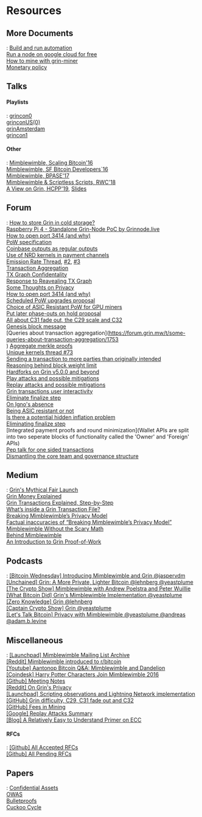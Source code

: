# Resources

## More Documents

:   [Build and run automation](extra-documents/build-run-automation.md) </br>
    [Run a node on google cloud for free](extra-documents/google-cloud-node.md) </br>
    [How to mine with grin-miner](extra-documents/how-to-mine.md) </br>
    [Monetary policy](extra-documents/monetary-policy.md) </br>


## Talks

#### Playlists

:   [grincon0](https://www.youtube.com/playlist?list=PLvgCPbagiHgqYdVUj-ylqhsXOifWrExiq) </br>
    [grinconUS(0)](https://www.youtube.com/playlist?list=PLvgCPbagiHgqOe0z_xgrIsGq-ayVZcNjy) </br>
    [grinAmsterdam](https://www.youtube.com/playlist?list=PLvgCPbagiHgpJXhrKAJu0Q-mbCVhpqgu7) </br>
    [grincon1](https://www.youtube.com/playlist?list=PLvgCPbagiHgrQa5KVt4XixK9t_NbfpkuP) </br>

#### Other

:   [Mimblewimble, Scaling Bitcoin'16](https://www.youtube.com/watch?v=8BLWUUPfh2Q&t=1h29m20s) </br>
    [Mimblewimble, SF Bitcoin Developers`16](https://www.youtube.com/watch?v=aHTRlbCaUyM&t=133s) </br>
    [Mimblewimble, BPASE'17](https://www.youtube.com/watch?v=XiUGu48JTd0&feature=youtu.be) </br>
    [Mimblewimble & Scriptless Scripts, RWC'18](https://www.youtube.com/watch?v=EN-JMlzr8Qw) </br>
    [A View on Grin, HCPP'19](https://www.youtube.com/watch?v=NShVKX6Ra7Y), [Slides](https://docs.google.com/presentation/d/1PbtPV8WwDcWdnqBZHUMU7Cgr0P98NzDnuRRt2y251nU/edit#slide=id.g1a9d89a04cc779b5_0) </br>

## Forum

:   [How to store Grin in cold storage?](https://forum.grin.mw/t/how-to-store-grin-in-cold-storage/5375) </br>
    [Raspberry Pi 4 - Standalone Grin-Node PoC by Grinnode.live](https://forum.grin.mw/t/raspberry-pi-4-standalone-grin-node-poc-by-grinnode-live/7796) </br>
    [How to open port 3414 (and why)](https://forum.grin.mw/t/how-to-open-port-3414-and-why/7825) </br>
    [PoW specification](https://forum.grin.mw/t/pow-specification/7963) </br>
    [Coinbase outputs as regular outputs](https://forum.grin.mw/t/coinbase-outputs-as-transaction-outputs/7441) </br>
    [Use of NRD kernels in payment channels](https://forum.grin.mw/t/use-of-nrd-kernels-in-grin-payment-channels/7298) </br>
    [Emission Rate Thread](https://forum.grin.mw/t/emission-rate-of-grin/171), [#2](https://forum.grin.mw/t/questioning-core-assumptions-on-our-emissions-model/1414), [#3](https://forum.grin.mw/t/question-for-statement-linear-emission-is-fair-for-late-adopters/6285) </br>
    [Transaction Aggregation](https://forum.grin.mw/t/grin-transaction-aggregation/418) </br>
    [TX Graph Confidentality](https://forum.grin.mw/t/tx-graph-confidentiality/1260) </br>
    [Response to Reavealing TX Graph](https://forum.grin.mw/t/my-full-response-to-the-blocks-questions/6566) </br>
    [Some Thoughts on Privacy](https://forum.grin.mw/t/some-thoughts-on-privacy/6581) </br>
    [How to open port 3414 (and why)](https://forum.grin.mw/t/how-to-open-port-3414-and-why/7825) </br>
    [Scheduled PoW upgrades proposal](https://forum.grin.mw/t/scheduled-pow-upgrades-proposal/820) </br>
    [Choice of ASIC Resistant PoW for GPU miners](https://forum.grin.mw/t/choice-of-asic-resistant-pow-for-gpu-miners/1017) </br>
    [Put later phase-outs on hold proposal](https://forum.grin.mw/t/grin-improvement-proposal-1-put-later-phase-outs-on-hold-and-rephrase-primary-pow-commitment/4653) </br>
    [All about C31 fade out, the C29 scale and C32](https://forum.grin.mw/t/all-about-c31-fade-out-the-c29-scale-and-c32/6914) </br>
    [Genesis block message](https://forum.grin.mw/t/genesis-block-message/250) </br>
    [Queries about transaction aggregation](https://forum.grin.mw/t/some-queries-about-transaction-aggregation/1753 </br>)
    [Aggregate merkle proofs](https://forum.grin.mw/t/aggregate-merkle-proofs/4948) </br>
    [Unique kernels thread #73](https://forum.grin.mw/t/unique-kernel-thread-73/7688/14) </br>
    [Sending a transaction to more parties than originally intended](https://forum.grin.mw/t/sending-a-transaction-to-more-different-parties-than-originally-intended/4985) </br>
    [Reasoning behind block weight limit](https://forum.grin.mw/t/reasoning-behind-block-weight-limit/6310) </br>
    [Hardforks on Grin v5.0.0 and beyond](https://forum.grin.mw/t/network-upgrades-hard-forks-on-grin-v5-0-0-and-beyond/7231) </br>
    [Play attacks and possible mitigations](https://forum.grin.mw/t/play-attacks-and-possible-mitigations/7527) </br>
    [Replay attacks and possible mitigations](https://forum.grin.mw/t/replay-attacks-and-possible-mitigations/7415) </br>
    [Grin transactions user interactivity](https://forum.grin.mw/t/grin-transactions-user-interactivity/7738) </br>
    [Eliminate finalize step](https://forum.grin.mw/t/eliminating-finalize-step/7621) </br>
    [On Igno's absence](https://forum.grin.mw/t/on-ignos-absence/5301) </br>
    [Being ASIC resistant or not](https://forum.grin.mw/t/being-asic-resistant-or-not/372) </br>
    [Is there a potential hidden inflation problem](https://forum.grin.mw/t/is-there-a-potential-hidden-inflation-problem-with-all-mw-coins/6400) </br>
    [Eliminating finalize step](https://forum.grin.mw/t/eliminating-finalize-step/7621) </br>
    [Integrated payment proofs and round minimization](Wallet APIs are split into two seperate blocks of functionality called the 'Owner' and 'Foreign' APIs) </br>
    [Pep talk for one sided transactions](https://forum.grin.mw/t/pep-talk-for-one-sided-transactions/7361) </br>
    [Dismantling the core team and governance structure](https://forum.grin.mw/t/dismantling-the-core-team-and-governance-structure/7801) </br>

## Medium

:   [Grin's Mythical Fair Launch](https://www.coindesk.com/coders-harry-potter-bitcoin-mimblewimble) </br>
    [Grin Money Explained](https://medium.com/@CryptoProfG/grin-money-explained-4-exploring-grins-monetary-model-e48b1761653) </br>
    [Grin Transactions Explained, Step-by-Step](https://medium.com/@brandonarvanaghi/grin-transactions-explained-step-by-step-fdceb905a853) </br>
    [What’s inside a Grin Transaction File?](https://medium.com/@brandonarvanaghi/whats-inside-a-grin-transaction-file-f062a0dcbf99) </br>
    [Breaking Mimblewimble’s Privacy Model](https://medium.com/dragonfly-research/breaking-mimblewimble-privacy-model-84bcd67bfe52) </br>
    [Factual inaccuracies of “Breaking Mimblewimble’s Privacy Model”](https://medium.com/grin-mimblewimble/factual-inaccuracies-of-breaking-mimblewimbles-privacy-model-8063371839b9) </br>
    [Mimblewimble Without the Scary Math](https://blog.qtum.org/mimblewimble-without-scary-math-e894cb841b98) </br>
    [Behind Mimblewimble](https://medium.com/scalar-capital/behind-mimblewimble-cd9da78a00e9) </br>
    [An Introduction to Grin Proof-of-Work](https://medium.com/blockcypher-blog/an-introduction-to-grin-proof-of-work-103aaa9f66ce) </br>


## Podcasts

:   [[Bitcoin Wednesday] Introducing Mimblewimble and Grin @jaspervdm](https://www.youtube.com/watch?v=mzHswLujMYc) </br>
    [[Unchained] Grin: A More Private, Lighter Bitcoin @lehnberg @yeastplume](https://unchainedpodcast.com/grin-a-more-private-lighter-bitcoin/) </br>
    [[The Crypto Show] Mimblewimble with Andrew Poelstra and Peter Wuillie](https://soundcloud.com/heryptohow/mimblewimble-andrew-poelstra-peter-wuille-brian-deery-and-chris-odom) </br>
    [[What Bitcoin Did] Grin's Mimblewimble Implementation @yeastplume](https://www.whatbitcoindid.com/podcast/grins-michael-cordner-aka-yeastplume-on-implementing-mimblewimble) </br>
    [[Zero Knowledge] Grin @lehnberg](https://fireside.fm/s/3yp1oIzN+6BedPBky) </br>
    [[Captain Crypto Show] Grin @yeastplume](https://www.youtube.com/watch?v=nwi9pMqUBQI) </br>
    [[Let's Talk Bitcoin] Privacy with Mimblewimble @yeastplume @andreas @adam.b.levine](https://letstalkbitcoin.com/blog/post/lets-talk-bitcoin-356-privacy-on-the-blockchain-with-mimblewimble)

## Miscellaneous

:   [[Launchpad] Mimblewimble Mailing List Archive](https://lists.launchpad.net/mimblewimble/) </br>
    [[Reddit] Mimblewimble introduced to r/bitcoin](https://www.reddit.com/r/Bitcoin/comments/4vub3y/mimblewimble_noninteractive_coinjoin_and_better/) </br>
    [[Youtube] Aantonop Bitcoin Q&A: Mimblewimble and Dandelion](https://www.youtube.com/watch?v=LjDJGTpK_lE) </br>
    [[Coindesk] Harry Potter Characters Join Mimblewimble 2016](https://www.coindesk.com/coders-harry-potter-bitcoin-mimblewimble) </br>
    [[Github] Meeting Notes](https://github.com/mimblewimble/grin-pm#2020) </br>
    [[Reddit] On Grin's Privacy](https://www.reddit.com/r/grincoin/comments/g43fhe/is_there_any_progress_on_reducing_linkability_of/fnv7lfh/) </br>
    [[Launchpad] Scripting observations and Lightning Network implementation](https://lists.launchpad.net/mimblewimble/msg00029.html) </br>
    [[GitHub] Grin difficulty, C29, C31 fade out and C32](https://github.com/Lolliedieb/lolMiner-releases/wiki/All-you-need-to-know-about-Grin-difficulty,-C29,-C31-fade-out-and-C32) </br>
    [[GitHub] Fees in Mining](https://github.com/mimblewimble/grin/wiki/fees-mining) </br>
    [[Google] Replay Attacks Summary](https://docs.google.com/document/d/1BbXhgFd3byP_gfvnteRq4BmfXjtv5PJtJwI13CJsZT8/edit#) </br>
    [[Blog] A Relatively Easy to Understand Primer on ECC](https://blog.cloudflare.com/a-relatively-easy-to-understand-primer-on-elliptic-curve-cryptography/) </br>

#### RFCs

:   [[Github] All Accepted RFCs](https://github.com/mimblewimble/grin-rfcs#list-of-accepted-rfcs) </br>
    [[Github] All Pending RFCs](https://github.com/mimblewimble/grin-rfcs/pulls) </br>

## Papers

:   [Confidential Assets](https://blockstream.com/bitcoin17-final41.pdf) </br>
    [OWAS](https://download.wpsoftware.net/bitcoin/wizardry/horasyuanmouton-owas.pdf) </br>
    [Bulletproofs](https://eprint.iacr.org/2017/1066.pdf) </br>
    [Cuckoo Cycle](https://github.com/tromp/cuckoo/blob/master/doc/cuckoo.pdf) </br>
